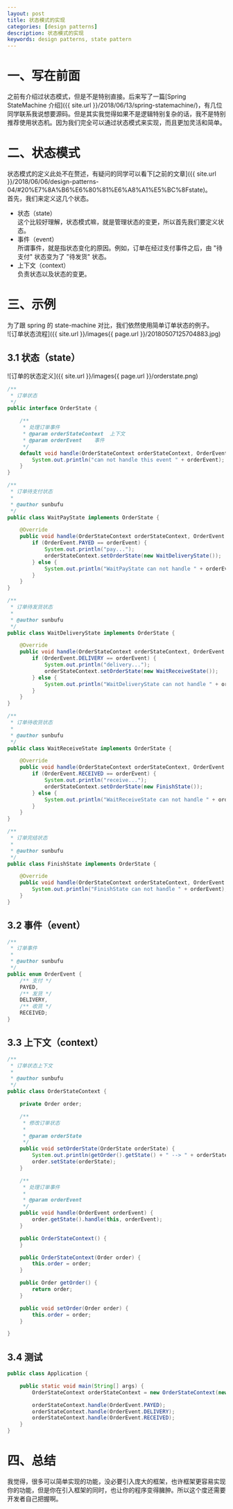 ```yaml
---
layout: post
title: 状态模式的实现
categories: [design patterns]
description: 状态模式的实现
keywords: design patterns, state pattern
---
```


# 一、写在前面
之前有介绍过状态模式，但是不是特别直接。后来写了一篇[Spring StateMachine 介绍]({{ site.url }}/2018/06/13/spring-statemachine/)，有几位同学联系我说想要源码。但是其实我觉得如果不是逻辑特别复杂的话，我不是特别推荐使用状态机。因为我们完全可以通过状态模式来实现，而且更加灵活和简单。

# 二、状态模式
状态模式的定义此处不在赘述，有疑问的同学可以看下[之前的文章]({{ site.url }}/2018/06/06/design-patterns-04/#20%E7%8A%B6%E6%80%81%E6%A8%A1%E5%BC%8Fstate)。  
首先，我们来定义这几个状态。  
+ 状态（state）  
这个比较好理解，状态模式嘛，就是管理状态的变更，所以首先我们要定义状态。
+ 事件（event）  
所谓事件，就是指状态变化的原因。例如，订单在经过支付事件之后，由 "待支付" 状态变为了 "待发货" 状态。
+ 上下文（context）  
负责状态以及状态的变更。

# 三、示例
为了跟 spring 的 state-machine 对比，我们依然使用简单订单状态的例子。  
![订单状态流程]({{ site.url }}/images{{ page.url }}/20180507125704883.jpg)  

## 3.1 状态（state）  
![订单的状态定义]({{ site.url }}/images{{ page.url }}/orderstate.png)

```java
/**
 * 订单状态
 */
public interface OrderState {

    /**
     * 处理订单事件
     * @param orderStateContext  上下文
     * @param orderEvent    事件
     */
    default void handle(OrderStateContext orderStateContext, OrderEvent orderEvent){
        System.out.println("can not handle this event " + orderEvent);
    }
}
```

```java
/**
 * 订单待支付状态
 *
 * @author sunbufu
 */
public class WaitPayState implements OrderState {

    @Override
    public void handle(OrderStateContext orderStateContext, OrderEvent orderEvent) {
        if (OrderEvent.PAYED == orderEvent) {
            System.out.println("pay...");
            orderStateContext.setOrderState(new WaitDeliveryState());
        } else {
            System.out.println("WaitPayState can not handle " + orderEvent);
        }
    }
}
```

```java
/**
 * 订单待发货状态
 *
 * @author sunbufu
 */
public class WaitDeliveryState implements OrderState {

    @Override
    public void handle(OrderStateContext orderStateContext, OrderEvent orderEvent) {
        if (OrderEvent.DELIVERY == orderEvent) {
            System.out.println("delivery...");
            orderStateContext.setOrderState(new WaitReceiveState());
        } else {
            System.out.println("WaitDeliveryState can not handle " + orderEvent);
        }
    }
}
```

```java
/**
 * 订单待收货状态
 *
 * @author sunbufu
 */
public class WaitReceiveState implements OrderState {

    @Override
    public void handle(OrderStateContext orderStateContext, OrderEvent orderEvent) {
        if (OrderEvent.RECEIVED == orderEvent) {
            System.out.println("receive...");
            orderStateContext.setOrderState(new FinishState());
        } else {
            System.out.println("WaitReceiveState can not handle " + orderEvent);
        }
    }
}
```

```java
/**
 * 订单完结状态
 *
 * @author sunbufu
 */
public class FinishState implements OrderState {

    @Override
    public void handle(OrderStateContext orderStateContext, OrderEvent orderEvent) {
        System.out.println("FinishState can not handle " + orderEvent);
    }
}
```

## 3.2 事件（event）
```java
/**
 * 订单事件
 * 
 * @author sunbufu
 */
public enum OrderEvent {
    /** 支付 */
    PAYED,
    /** 发货 */
    DELIVERY,
    /** 收货 */
    RECEIVED;
}
```

## 3.3 上下文（context）
```java
/**
 * 订单状态上下文
 * 
 * @author sunbufu 
 */
public class OrderStateContext {

    private Order order;

    /**
     * 修改订单状态
     *
     * @param orderState
     */
    public void setOrderState(OrderState orderState) {
        System.out.println(getOrder().getState() + " --> " + orderState);
        order.setState(orderState);
    }

    /**
     * 处理订单事件
     *
     * @param orderEvent
     */
    public void handle(OrderEvent orderEvent) {
        order.getState().handle(this, orderEvent);
    }

    public OrderStateContext() {
    }

    public OrderStateContext(Order order) {
        this.order = order;
    }

    public Order getOrder() {
        return order;
    }

    public void setOrder(Order order) {
        this.order = order;
    }

}
```

## 3.4 测试
```java
public class Application {

    public static void main(String[] args) {
        OrderStateContext orderStateContext = new OrderStateContext(new Order(1, new WaitPayState()));

        orderStateContext.handle(OrderEvent.PAYED);
        orderStateContext.handle(OrderEvent.DELIVERY);
        orderStateContext.handle(OrderEvent.RECEIVED);
    }
}
```

# 四、总结
我觉得，很多可以简单实现的功能，没必要引入庞大的框架，也许框架更容易实现你的功能，但是你在引入框架的同时，也让你的程序变得臃肿。所以这个度还需要开发者自己把握啊。
